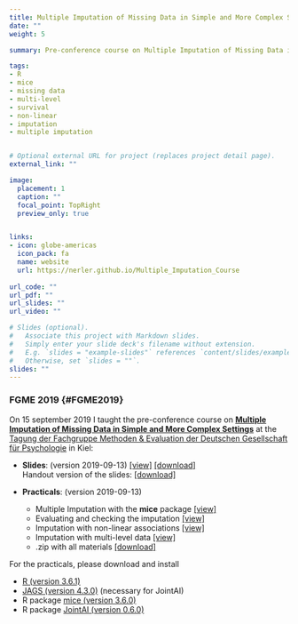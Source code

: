 ```yaml
---
title: Multiple Imputation of Missing Data in Simple and More Complex Settings
date: ""
weight: 5

summary: Pre-conference course on Multiple Imputation of Missing Data in Simple and More Complex Settings at the "Tagung der Fachgruppe Methoden & Evaluation der Deutschen Gesellschaft für Psychologie" in Kiel, Germany

tags:
- R
- mice
- missing data
- multi-level
- survival
- non-linear
- imputation
- multiple imputation


# Optional external URL for project (replaces project detail page).
external_link: ""

image:
  placement: 1
  caption: ""
  focal_point: TopRight
  preview_only: true


links:
- icon: globe-americas
  icon_pack: fa
  name: website
  url: https://nerler.github.io/Multiple_Imputation_Course
  
url_code: ""
url_pdf: ""
url_slides: ""
url_video: ""

# Slides (optional).
#   Associate this project with Markdown slides.
#   Simply enter your slide deck's filename without extension.
#   E.g. `slides = "example-slides"` references `content/slides/example-slides.md`.
#   Otherwise, set `slides = ""`.
slides: ""
---
```


### FGME 2019 {#FGME2019}
On 15 september 2019 I taught the pre-conference course on 
[**Multiple Imputation of Missing Data in Simple and More Complex Settings**](http://www.fgme2019.de/index.php?id=15)
at the [Tagung der Fachgruppe Methoden & Evaluation
der Deutschen Gesellschaft für Psychologie](http://www.fgme2019.de) in Kiel:

* **Slides**: (version 2019-09-13)
<a href="MICourse_Slides.pdf" >[view]</a>
<a href="MICourse_Slides.pdf" download>[download]</a><br>
Handout version of the slides:
<a href="MICourse_Handout.pdf" download>[download]</a>

* **Practicals**: (version 2019-09-13)
  * Multiple Imputation with the **mice** package
    <a href="MImice.html" >[view]</a>
  * Evaluating and checking the imputation
    <a href="MIcheck.html" >[view]</a>
  * Imputation with non-linear associations
    <a href="MInonlin.html" >[view]</a>
  * Imputation with multi-level data
    <a href="MIlong.html" >[view]</a>
  * .zip with all materials
    <a href="MIpracticals.zip" download >[download]</a>

For the practicals, please download and install

* [R (version 3.6.1)](https://cran.r-project.org)
* [JAGS (version 4.3.0)](https://sourceforge.net/projects/mcmc-jags/files/JAGS/4.x/) (necessary for JointAI)
* R package [mice (version 3.6.0)](https://CRAN.R-project.org/package=mice)
* R package [JointAI (version 0.6.0)](https://CRAN.R-project.org/package=JointAI)
